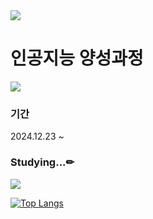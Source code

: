 
<img src="https://capsule-render.vercel.app/api?type=waving&color=BDBDC8&height=150&section=header" />

# 인공지능 양성과정


<img src="https://capsule-render.vercel.app/api?type=waving&color=BDBDC8&height=150&section=footer" />

### 기간
2024.12.23 ~ 

### Studying...✏
<img src="https://img.shields.io/badge/python-%233776AB.svg?&style=for-the-badge&logo=python&logoColor=white" />

[![Top Langs](https://github-readme-stats.vercel.app/api/top-langs/?username=PlaidMoon99)](https://github.com/anuraghazra/github-readme-stats)


